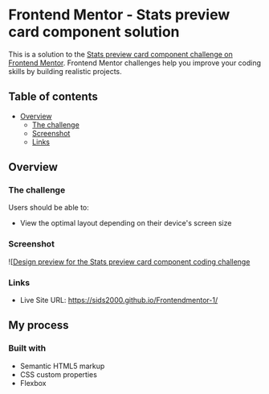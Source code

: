 # Frontend Mentor - Stats preview card component solution

This is a solution to the [Stats preview card component challenge on Frontend Mentor](https://www.frontendmentor.io/challenges/stats-preview-card-component-8JqbgoU62). Frontend Mentor challenges help you improve your coding skills by building realistic projects. 

## Table of contents

- [Overview](#overview)
  - [The challenge](#the-challenge)
  - [Screenshot](#screenshot)
  - [Links](#links)


## Overview

### The challenge

Users should be able to:

- View the optimal layout depending on their device's screen size

### Screenshot

![[Design preview for the Stats preview card component coding challenge](./screenshot.png)

### Links

- Live Site URL: https://sids2000.github.io/Frontendmentor-1/

## My process

### Built with

- Semantic HTML5 markup
- CSS custom properties
- Flexbox

